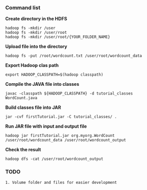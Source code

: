 ### Command list
**Create directory in the HDFS**
```
hadoop fs -mkdir /user
hadoop fs -mkdir /user/root
hadoop fs -mkdir /user/root/{YOUR_FOLDER_NAME}
```

**Upload file into the directory**
```
hadoop fs -put /root/wordcount.txt /user/root/wordcount_data
```

**Export Hadoop clas path**
```
export HADOOP_CLASSPATH=$(hadoop classpath)
```

**Compile the JAVA file into classes**
```
javac -classpath ${HADOOP_CLASSPATH} -d tutorial_classes WordCount.java
```

**Build classes file into JAR**
```
jar -cvf firstTutorial.jar -C tutorial_classes/ .
```

**Run JAR file with input and output file**
```
hadoop jar firstTutorial.jar org.myorg.WordCount /user/root/wordcount_data /user/root/wordcount_output
```

**Check the result**
```
hadoop dfs -cat /user/root/wordcount_output
```

### TODO
```
1. Volume folder and files for easier development
```